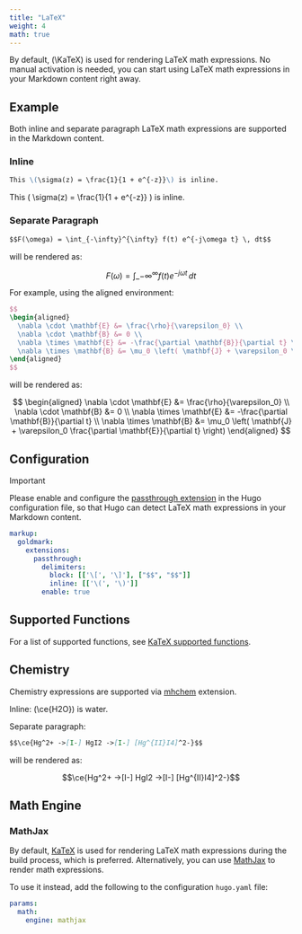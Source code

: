 ```yaml
---
title: "LaTeX"
weight: 4
math: true
---
```


By default, \(\KaTeX\) is used for rendering LaTeX math expressions.
No manual activation is needed, you can start using LaTeX math expressions in your Markdown content right away.

## Example

Both inline and separate paragraph LaTeX math expressions are supported in the Markdown content.

### Inline

```markdown {filename="page.md"}
This \(\sigma(z) = \frac{1}{1 + e^{-z}}\) is inline.
```

This \( \sigma(z) = \frac{1}{1 + e^{-z}} \) is inline.

### Separate Paragraph

```markdown {filename="page.md"}
$$F(\omega) = \int_{-\infty}^{\infty} f(t) e^{-j\omega t} \, dt$$
```

will be rendered as:

$$F(\omega) = \int\_{-\infty}^{\infty} f(t) e^{-j\omega t} \, dt$$

For example, using the aligned environment:

```latex {filename="page.md"}
$$
\begin{aligned}
  \nabla \cdot \mathbf{E} &= \frac{\rho}{\varepsilon_0} \\
  \nabla \cdot \mathbf{B} &= 0 \\
  \nabla \times \mathbf{E} &= -\frac{\partial \mathbf{B}}{\partial t} \\
  \nabla \times \mathbf{B} &= \mu_0 \left( \mathbf{J} + \varepsilon_0 \frac{\partial \mathbf{E}}{\partial t} \right)
\end{aligned}
$$
```

will be rendered as:

$$
\begin{aligned}
  \nabla \cdot \mathbf{E} &= \frac{\rho}{\varepsilon_0} \\
  \nabla \cdot \mathbf{B} &= 0 \\
  \nabla \times \mathbf{E} &= -\frac{\partial \mathbf{B}}{\partial t} \\
  \nabla \times \mathbf{B} &= \mu_0 \left( \mathbf{J} + \varepsilon_0 \frac{\partial \mathbf{E}}{\partial t} \right)
\end{aligned}
$$


## Configuration

> [!IMPORTANT]
> Please enable and configure the [passthrough extension](https://gohugo.io/content-management/mathematics/) in the Hugo configuration file, so that Hugo can detect LaTeX math expressions in your Markdown content.

```yaml {filename="hugo.yaml"}
markup:
  goldmark:
    extensions:
      passthrough:
        delimiters:
          block: [['\[', '\]'], ["$$", "$$"]]
          inline: [['\(', '\)']]
        enable: true
```

## Supported Functions

For a list of supported functions, see [KaTeX supported functions](https://katex.org/docs/supported.html).

## Chemistry

Chemistry expressions are supported via [mhchem](https://mhchem.github.io/MathJax-mhchem/) extension.

Inline: \(\ce{H2O}\) is water.

Separate paragraph:

```markdown {filename="page.md"}
$$\ce{Hg^2+ ->[I-] HgI2 ->[I-] [Hg^{II}I4]^2-}$$
```

will be rendered as:

$$\ce{Hg^2+ ->[I-] HgI2 ->[I-] [Hg^{II}I4]^2-}$$


## Math Engine

### MathJax

By default, [KaTeX][katex] is used for rendering LaTeX math expressions during the build process, which is preferred.
Alternatively, you can use [MathJax][mathjax] to render math expressions.

To use it instead, add the following to the configuration `hugo.yaml` file:

```yaml {filename="hugo.yaml"}
params:
  math:
    engine: mathjax
```

[katex]: https://katex.org/
[mathjax]: https://www.mathjax.org/
